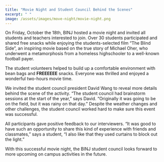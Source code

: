 ```yaml
---
title: "Movie Night and Student Council Behind the Scenes"
excerpt: " "
image: /assets/images/move-night/movie-night.png
---
```


On Friday, October the 18th, BINJ hosted a movie night and invited all students and teachers interested to join. Over 30 students participated and shared free snacks while enjoying the students-selected film “The Blind Side”, an inspiring movie based on the true story of Michael Oher, who underwent a metamorphosis from a homeless highschooler to a well-known football payer.

The student volunteers helped to build up a comfortable environment with bean bags and **FREEEEEE** snacks. Everyone was thrilled and enjoyed a wonderful two-hours movie time.  

We invited the student council president David Wang to reveal more details behind the scene of the activity. “The student council had brainstorm sessions at the start of the year,” says David. “Originally it was going to be on the field, but it was rainy on that day.” Despite the weather changes and other challenges, the student council worked hard to make sure this event was successful.

All participants gave positive feedback to our interviewers. “It was good to have such an opportunity to share this kind of experience with friends and classmates,” says a student, “I also like that they used curtains to block out the light.”

With this successful movie night, the BINJ student council looks forward to more upcoming on campus activities in the future.

